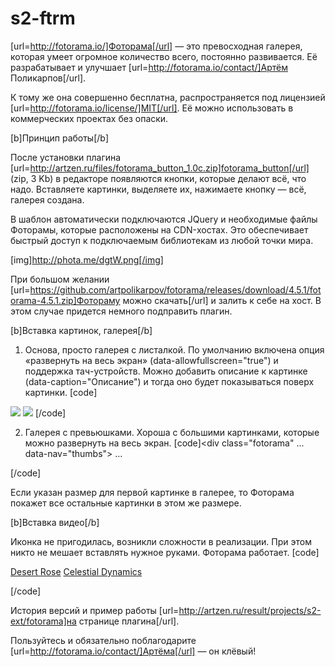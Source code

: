 s2-ftrm
==============

[url=http://fotorama.io/]Фоторама[/url] — это превосходная галерея, которая умеет огромное количество всего, постоянно развивается. 
Её разрабатывает и улучшает [url=http://fotorama.io/contact/]Артём Поликарпов[/url].

К тому же она совершенно бесплатна, распространяется под лицензией [url=http://fotorama.io/license/]MIT[/url]. 
Её можно использовать в коммерческих проектах без опаски.

[b]Принцип работы[/b]

После установки плагина [url=http://artzen.ru/files/fotorama_button_1.0c.zip]fotorama_button[/url] (zip, 3 Kb) в редакторе появляются кнопки, которые делают всё, что надо. 
Вставляете картинки, выделяете их, нажимаете кнопку — всё, галерея создана. 

В шаблон автоматически подключаются JQuery и необходимые файлы Фоторамы, которые расположены на CDN-хостах. Это обеспечивает быстрый доступ к подключаемым библиотекам из любой точки мира. 

[img]http://phota.me/dgtW.png[/img]

При большом желании [url=https://github.com/artpolikarpov/fotorama/releases/download/4.5.1/fotorama-4.5.1.zip]Фотораму можно скачать[/url] и залить к себе на хост. 
В этом случае придется немного подправить плагин.

[b]Вставка картинок, галерея[/b]

1. Основа, просто галерея с листалкой.
По умолчанию включена опция «развернуть на весь экран» (data-allowfullscreen="true") и поддержка тач-устройств.
Можно добавить описание к картинке (data-caption="Описание") и тогда оно будет показываться поверх картинки.
[code]<div class="fotorama"
     data-arrows="true"
     data-click="true"
     data-swipe="true"
     data-allowfullscreen="true">
  <img src="1.jpg" data-caption="One">
  <img src="2.jpg" data-caption="Two">
</div>[/code]

2. Галерея с превьюшками. Хороша с большими картинками, которые можно развернуть на весь экран.
[code]<div class="fotorama"
     ...
     data-nav="thumbs">
...
</div>[/code]

Если указан размер для первой картинке в галерее, то Фоторама покажет все остальные картинки в этом же размере.

[b]Вставка видео[/b]

Иконка не пригодилась, возникли сложности в реализации.
При этом никто не мешает вставлять нужное руками. Фоторама работает. 
[code]<div class="fotorama">
  <a href="http://youtube.com/watch?v=C3lWwBslWqg">Desert Rose</a>
  <a href="http://vimeo.com/61527416">Celestial Dynamics</a>
</div>[/code]

История версий и пример работы [url=http://artzen.ru/result/projects/s2-ext/fotorama]на странице плагина[/url].

Пользуйтесь и обязательно поблагодарите [url=http://fotorama.io/contact/]Артёма[/url] — он клёвый!